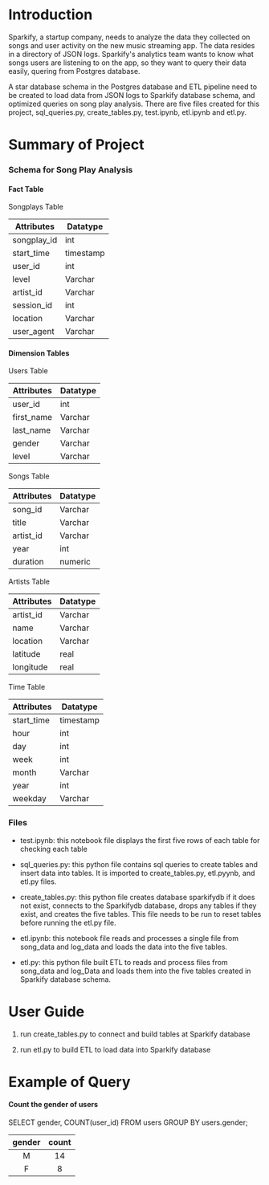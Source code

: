 
# Introduction

Sparkify, a startup company, needs to analyze the data they collected on songs and user activity on the new music streaming app. The data resides in a directory of JSON logs. Sparkify's analytics team wants to know what songs users are listening to on the app, so they want to query their data easily, quering from Postgres database.

A star database schema in the Postgres database and ETL pipeline need to be created to load data from JSON logs to Sparkify database schema, and optimized queries on song play analysis. There are five files created for this project, sql_queries.py, create_tables.py, test.ipynb, etl.ipynb and etl.py.

# Summary of Project

### Schema for Song Play Analysis

#### Fact Table
Songplays Table

Attributes | Datatype 
------ | ------ 
songplay_id | int 
start_time | timestamp
user_id | int 
level | Varchar
artist_id | Varchar
session_id | int
location | Varchar
user_agent | Varchar

#### Dimension Tables

Users Table

Attributes | Datatype 
------ | ------ 
user_id | int 
first_name | Varchar
last_name | Varchar
gender | Varchar
level | Varchar


Songs Table

Attributes | Datatype 
------ | ------ 
song_id | Varchar 
title | Varchar
artist_id | Varchar
year | int
duration | numeric

Artists Table

Attributes | Datatype 
------ | ------ 
artist_id | Varchar 
name | Varchar
location | Varchar
latitude | real
longitude | real

Time Table

Attributes | Datatype 
------ | ------ 
start_time | timestamp 
hour | int
day | int
week | int
month | Varchar
year | int
weekday | Varchar

### Files

* test.ipynb: this notebook file displays the first five rows of each table for checking each table

* sql_queries.py: this python file contains sql queries to create tables and insert data into tables. It is imported to create_tables.py, etl.pyynb, and etl.py files.

* create_tables.py: this python file creates database sparkifydb if it does not exist, connects to the Sparkifydb database, drops any tables if they exist, and creates the five tables. This file needs to be run to reset tables before running the etl.py file.

* etl.ipynb: this notebook file reads and processes a single file from song_data and log_data and loads the data into the five tables.

* etl.py: this python file built ETL to reads and process files from song_data and log_Data and loads them into the five tables created in Sparkify database schema.

# User Guide

1. run create_tables.py to connect and build tables at Sparkify database

2. run etl.py to build ETL to load data into Sparkify database

# Example of Query

#### Count the gender of users
SELECT gender, COUNT(user_id) FROM users GROUP BY users.gender;





gender | count
:------: | :------:
M | 14
F | 8


